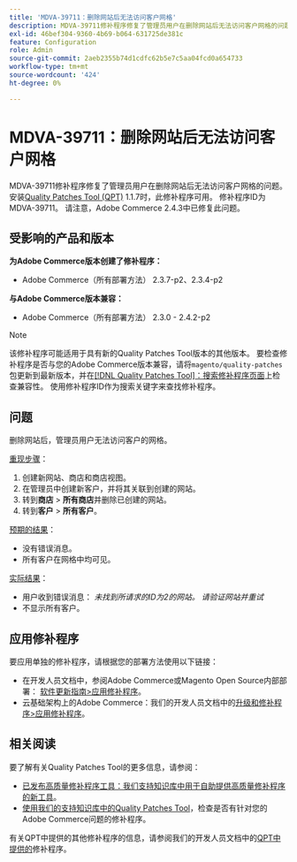 ```yaml
---
title: 'MDVA-39711：删除网站后无法访问客户网格'
description: MDVA-39711修补程序修复了管理员用户在删除网站后无法访问客户网格的问题。 安装[Quality Patches Tool (QPT)](/help/announcements/adobe-commerce-announcements/magento-quality-patches-released-new-tool-to-self-serve-quality-patches.md) 1.1.7后，即可使用此修补程序。 修补程序ID为MDVA-39711。 请注意，Adobe Commerce 2.4.3中已修复此问题。
exl-id: 46bef304-9360-4b69-b064-631725de381c
feature: Configuration
role: Admin
source-git-commit: 2aeb2355b74d1cdfc62b5e7c5aa04fcd0a654733
workflow-type: tm+mt
source-wordcount: '424'
ht-degree: 0%

---
```


# MDVA-39711：删除网站后无法访问客户网格

MDVA-39711修补程序修复了管理员用户在删除网站后无法访问客户网格的问题。 安装[Quality Patches Tool (QPT)](/help/announcements/adobe-commerce-announcements/magento-quality-patches-released-new-tool-to-self-serve-quality-patches.md) 1.1.7时，此修补程序可用。 修补程序ID为MDVA-39711。 请注意，Adobe Commerce 2.4.3中已修复此问题。

## 受影响的产品和版本

**为Adobe Commerce版本创建了修补程序：**

* Adobe Commerce（所有部署方法） 2.3.7-p2、2.3.4-p2

**与Adobe Commerce版本兼容：**

* Adobe Commerce（所有部署方法） 2.3.0 - 2.4.2-p2

>[!NOTE]
>
>该修补程序可能适用于具有新的Quality Patches Tool版本的其他版本。 要检查修补程序是否与您的Adobe Commerce版本兼容，请将`magento/quality-patches`包更新到最新版本，并在[[!DNL Quality Patches Tool]：搜索修补程序页面](https://experienceleague.adobe.com/tools/commerce-quality-patches/index.html?lang=zh-Hans)上检查兼容性。 使用修补程序ID作为搜索关键字来查找修补程序。

## 问题

删除网站后，管理员用户无法访问客户的网格。

<u>重现步骤</u>：

1. 创建新网站、商店和商店视图。
1. 在管理员中创建新客户，并将其关联到创建的网站。
1. 转到&#x200B;**商店** > **所有商店**&#x200B;并删除已创建的网站。
1. 转到&#x200B;**客户** > **所有客户**。

<u>预期的结果</u>：

* 没有错误消息。
* 所有客户在网格中均可见。

<u>实际结果</u>：

* 用户收到错误消息： *未找到所请求的ID为2的网站。 请验证网站并重试*
* 不显示所有客户。

## 应用修补程序

要应用单独的修补程序，请根据您的部署方法使用以下链接：

* 在开发人员文档中，参阅Adobe Commerce或Magento Open Source内部部署： [软件更新指南>应用修补程序](https://experienceleague.adobe.com/zh-hans/docs/commerce-operations/tools/quality-patches-tool/usage)。
* 云基础架构上的Adobe Commerce：我们的开发人员文档中的[升级和修补程序>应用修补程序](https://experienceleague.adobe.com/zh-hans/docs/commerce-cloud-service/user-guide/develop/upgrade/apply-patches)。

## 相关阅读

要了解有关Quality Patches Tool的更多信息，请参阅：

* [已发布高质量修补程序工具：我们支持知识库中用于自助提供高质量修补程序的新工具](/help/announcements/adobe-commerce-announcements/magento-quality-patches-released-new-tool-to-self-serve-quality-patches.md)。
* [使用我们的支持知识库中的Quality Patches Tool](/help/support-tools/patches-available-in-qpt-tool/check-patch-for-magento-issue-with-magento-quality-patches.md)，检查是否有针对您的Adobe Commerce问题的修补程序。

有关QPT中提供的其他修补程序的信息，请参阅我们的开发人员文档中的[QPT中提供的](https://experienceleague.adobe.com/tools/commerce-quality-patches/index.html?lang=zh-Hans)修补程序。
